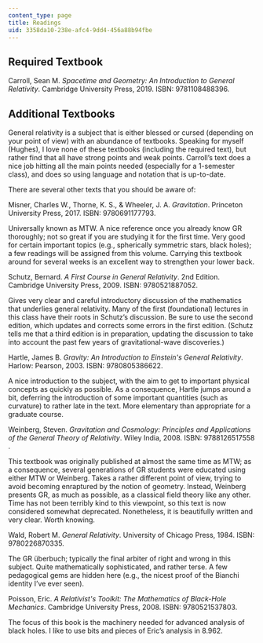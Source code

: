 ```yaml
---
content_type: page
title: Readings
uid: 3358da10-238e-afc4-9dd4-456a88b94fbe
---
```


Required Textbook
-----------------

Carroll, Sean M. _Spacetime and Geometry: An Introduction to General Relativity_. Cambridge University Press, 2019. ISBN: 9781108488396.

Additional Textbooks
--------------------

General relativity is a subject that is either blessed or cursed (depending on your point of view) with an abundance of textbooks. Speaking for myself (Hughes), I love none of these textbooks (including the required text), but rather find that all have strong points and weak points. Carroll’s text does a nice job hitting all the main points needed (especially for a 1-semester class), and does so using language and notation that is up-to-date.

There are several other texts that you should be aware of:

Misner, Charles W., Thorne, K. S., & Wheeler, J. A. _Gravitation_. Princeton University Press, 2017. ISBN: 9780691177793.

Universally known as MTW. A nice reference once you already know GR thoroughly; not so great if you are studying it for the first time. Very good for certain important topics (e.g., spherically symmetric stars, black holes); a few readings will be assigned from this volume. Carrying this textbook around for several weeks is an excellent way to strengthen your lower back.

Schutz, Bernard. _A First Course in General Relativity_. 2nd Edition. Cambridge University Press, 2009. ISBN: 9780521887052.

Gives very clear and careful introductory discussion of the mathematics that underlies general relativity. Many of the first (foundational) lectures in this class have their roots in Schutz’s discussion. Be sure to use the second edition, which updates and corrects some errors in the first edition. (Schutz tells me that a third edition is in preparation, updating the discussion to take into account the past few years of gravitational-wave discoveries.)

Hartle, James B. _Gravity: An Introduction to Einstein's General Relativity_. Harlow: Pearson, 2003. ISBN: 9780805386622.

A nice introduction to the subject, with the aim to get to important physical concepts as quickly as possible. As a consequence, Hartle jumps around a bit, deferring the introduction of some important quantities (such as curvature) to rather late in the text. More elementary than appropriate for a graduate course.

Weinberg, Steven. _Gravitation and Cosmology: Principles and Applications of the General Theory of Relativity_. Wiley India, 2008. ISBN: 9788126517558 .

This textbook was originally published at almost the same time as MTW; as a consequence, several generations of GR students were educated using either MTW or Weinberg. Takes a rather different point of view, trying to avoid becoming enraptured by the notion of geometry. Instead, Weinberg presents GR, as much as possible, as a classical field theory like any other. Time has not been terribly kind to this viewpoint, so this text is now considered somewhat deprecated. Nonetheless, it is beautifully written and very clear. Worth knowing.

Wald, Robert M. _General Relativity_. University of Chicago Press, 1984. ISBN: 9780226870335.

The GR überbuch; typically the final arbiter of right and wrong in this subject. Quite mathematically sophisticated, and rather terse. A few pedagogical gems are hidden here (e.g., the nicest proof of the Bianchi identity I’ve ever seen).

Poisson, Eric. _A Relativist's Toolkit: The Mathematics of Black-Hole Mechanics_. Cambridge University Press, 2008. ISBN: 9780521537803.

The focus of this book is the machinery needed for advanced analysis of black holes. I like to use bits and pieces of Eric’s analysis in 8.962.